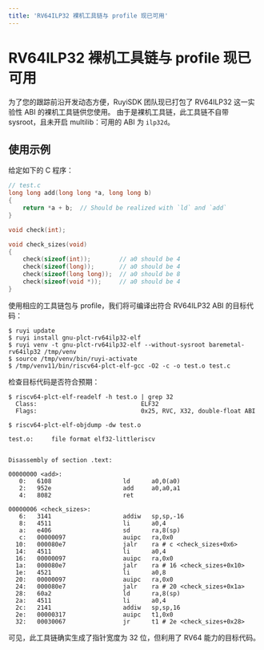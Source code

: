 ```yaml
---
title: 'RV64ILP32 裸机工具链与 profile 现已可用'
---
```


# RV64ILP32 裸机工具链与 profile 现已可用

为了您的跟踪前沿开发动态方便，RuyiSDK 团队现已打包了 RV64ILP32 这一实验性 ABI 的裸机工具链供您使用。
由于是裸机工具链，此工具链不自带 sysroot，且未开启 multilib：可用的 ABI 为 `ilp32d`。

## 使用示例

给定如下的 C 程序：

```c
// test.c
long long add(long long *a, long long b)
{
    return *a + b;  // Should be realized with `ld` and `add`
}

void check(int);

void check_sizes(void)
{
    check(sizeof(int));        // a0 should be 4
    check(sizeof(long));       // a0 should be 4
    check(sizeof(long long));  // a0 should be 8
    check(sizeof(void *));     // a0 should be 4
}
```

使用相应的工具链包与 profile，我们将可编译出符合 RV64ILP32 ABI 的目标代码：

```shell-session
$ ruyi update
$ ruyi install gnu-plct-rv64ilp32-elf
$ ruyi venv -t gnu-plct-rv64ilp32-elf --without-sysroot baremetal-rv64ilp32 /tmp/venv
$ source /tmp/venv/bin/ruyi-activate
$ /tmp/venv11/bin/riscv64-plct-elf-gcc -O2 -c -o test.o test.c
```

检查目标代码是否符合预期：

```shell-session
$ riscv64-plct-elf-readelf -h test.o | grep 32
  Class:                             ELF32
  Flags:                             0x25, RVC, X32, double-float ABI
```

```shell-session
$ riscv64-plct-elf-objdump -dw test.o

test.o:     file format elf32-littleriscv


Disassembly of section .text:

00000000 <add>:
   0:   6108                    ld      a0,0(a0)
   2:   952e                    add     a0,a0,a1
   4:   8082                    ret

00000006 <check_sizes>:
   6:   3141                    addiw   sp,sp,-16
   8:   4511                    li      a0,4
   a:   e406                    sd      ra,8(sp)
   c:   00000097                auipc   ra,0x0
  10:   000080e7                jalr    ra # c <check_sizes+0x6>
  14:   4511                    li      a0,4
  16:   00000097                auipc   ra,0x0
  1a:   000080e7                jalr    ra # 16 <check_sizes+0x10>
  1e:   4521                    li      a0,8
  20:   00000097                auipc   ra,0x0
  24:   000080e7                jalr    ra # 20 <check_sizes+0x1a>
  28:   60a2                    ld      ra,8(sp)
  2a:   4511                    li      a0,4
  2c:   2141                    addiw   sp,sp,16
  2e:   00000317                auipc   t1,0x0
  32:   00030067                jr      t1 # 2e <check_sizes+0x28>
```

可见，此工具链确实生成了指针宽度为 32 位，但利用了 RV64 能力的目标代码。
